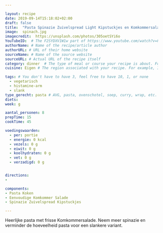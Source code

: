 ```yaml
---

layout: recipe
date: 2019-09-14T15:18:02+02:00
draft: false
title:  "Pasta Spinazie Zuivelspread Light Kipstuckjes en Komkommersalade" # The title of your awesome recipe
image:  spinach.jpg
imagecredit:  https://unsplash.com/photos/305oetSYi6o
YouTubeID:  # The F2SYDXV1W1w part of https://www.youtube.com/watch?v=F2SYDXV1W1w
authorName: # Name of the recipe/article author
authorURL: # URL of their home website
sourceName: # Name of the source website
sourceURL: # Actual URL of the recipe itself
category: dinner  # The type of meal or course your recipe is about. For example: "dinner", "entree", or "dessert".
cuisine: Eigen # The region associated with your recipe. For example, Italiaans, Mediterraans", or Eigen.

tags: # You don't have to have 3, feel free to have 10, 1, or none
  - vegetarisch
  - histamine-arm
  - slank
type_gerecht: pasta # AVG, pasta, ovenschotel, soep, curry, wrap, etc.
diets: 
week: g

aantal_personen: 8
prepTime: 15
cookTime: 45

voedingswaarden:
  - per: portie
  - energie: 0 kcal
  - vezels: 0 g
  - eiwit: 0 g
  - koolhydraten: 0 g
  - vet: 0 g
  - verzadigd: 0 g


directions:
-

components:
- Pasta Koken
- Eenvoudige Komkommer Salade
- Spinazie Zuivelspread Kipstuckjes

---
```


Heerlijke pasta met frisse Komkommersalade. Neem meer spinazie en verminder de
hoeveelheid pasta voor een slankere variant.
